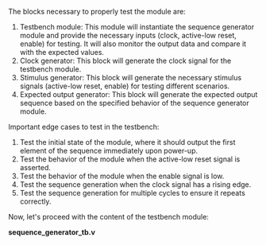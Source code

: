 The blocks necessary to properly test the module are:
1. Testbench module: This module will instantiate the sequence generator module and provide the necessary inputs (clock, active-low reset, enable) for testing. It will also monitor the output data and compare it with the expected values.
2. Clock generator: This block will generate the clock signal for the testbench module.
3. Stimulus generator: This block will generate the necessary stimulus signals (active-low reset, enable) for testing different scenarios.
4. Expected output generator: This block will generate the expected output sequence based on the specified behavior of the sequence generator module.

Important edge cases to test in the testbench:
1. Test the initial state of the module, where it should output the first element of the sequence immediately upon power-up.
2. Test the behavior of the module when the active-low reset signal is asserted.
3. Test the behavior of the module when the enable signal is low.
4. Test the sequence generation when the clock signal has a rising edge.
5. Test the sequence generation for multiple cycles to ensure it repeats correctly.

Now, let's proceed with the content of the testbench module:

**sequence_generator_tb.v**
